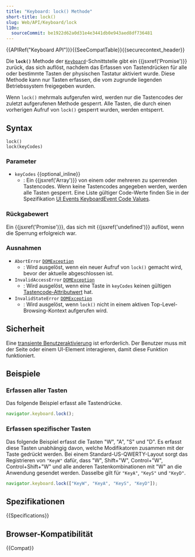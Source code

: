 ```yaml
---
title: "Keyboard: lock() Methode"
short-title: lock()
slug: Web/API/Keyboard/lock
l10n:
  sourceCommit: be1922d62a0d31e4e3441db0e943aed8df736481
---
```


{{APIRef("Keyboard API")}}{{SeeCompatTable}}{{securecontext_header}}

Die **`lock()`** Methode der [`Keyboard`](/de/docs/Web/API/Keyboard)-Schnittstelle gibt ein {{jsxref('Promise')}} zurück, das sich auflöst, nachdem das Erfassen von Tastendrücken für alle oder bestimmte Tasten der physischen Tastatur aktiviert wurde. Diese Methode kann nur Tasten erfassen, die vom zugrunde liegenden Betriebssystem freigegeben wurden.

Wenn `lock()` mehrmals aufgerufen wird, werden nur die Tastencodes der zuletzt aufgerufenen Methode gesperrt. Alle Tasten, die durch einen vorherigen Aufruf von `lock()` gesperrt wurden, werden entsperrt.

## Syntax

```js-nolint
lock()
lock(keyCodes)
```

### Parameter

- `keyCodes` {{optional_inline}}
  - : Ein {{jsxref('Array')}} von einem oder mehreren zu sperrenden Tastencodes. Wenn keine Tastencodes angegeben werden, werden alle Tasten gesperrt. Eine Liste gültiger Code-Werte finden Sie in der Spezifikation [UI Events KeyboardEvent Code Values](https://w3c.github.io/uievents-code/#key-alphanumeric-writing-system).

### Rückgabewert

Ein {{jsxref('Promise')}}, das sich mit {{jsxref('undefined')}} auflöst, wenn die Sperrung erfolgreich war.

### Ausnahmen

- `AbortError` [`DOMException`](/de/docs/Web/API/DOMException)
  - : Wird ausgelöst, wenn ein neuer Aufruf von `lock()` gemacht wird, bevor der aktuelle abgeschlossen ist.
- `InvalidAccessError` [`DOMException`](/de/docs/Web/API/DOMException)
  - : Wird ausgelöst, wenn eine Taste in `keyCodes` keinen gültigen [Tastencode-Attributwert](https://www.w3.org/TR/uievents-code/#key-code-attribute-value) hat.
- `InvalidStateError` [`DOMException`](/de/docs/Web/API/DOMException)
  - : Wird ausgelöst, wenn `lock()` nicht in einem aktiven Top-Level-Browsing-Kontext aufgerufen wird.

## Sicherheit

Eine [transiente Benutzeraktivierung](/de/docs/Web/Security/User_activation) ist erforderlich. Der Benutzer muss mit der Seite oder einem UI-Element interagieren, damit diese Funktion funktioniert.

## Beispiele

### Erfassen aller Tasten

Das folgende Beispiel erfasst alle Tastendrücke.

```js
navigator.keyboard.lock();
```

### Erfassen spezifischer Tasten

Das folgende Beispiel erfasst die Tasten "W", "A", "S" und "D". Es erfasst diese Tasten unabhängig davon, welche Modifikatoren zusammen mit der Taste gedrückt werden. Bei einem Standard-US-QWERTY-Layout sorgt das Registrieren von `"KeyW"` dafür, dass "W", Shift+"W", Control+"W", Control+Shift+"W" und alle anderen Tastenkombinationen mit "W" an die Anwendung gesendet werden. Dasselbe gilt für `"KeyA"`, `"KeyS"` und `"KeyD"`.

```js
navigator.keyboard.lock(["KeyW", "KeyA", "KeyS", "KeyD"]);
```

## Spezifikationen

{{Specifications}}

## Browser-Kompatibilität

{{Compat}}
